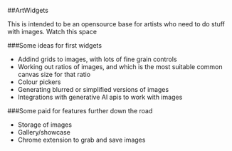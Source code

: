 ##ArtWidgets

This is intended to be an opensource base for artists who need to do stuff with images. Watch this space

###Some ideas for first widgets
- Addind grids to images, with lots of fine grain controls
- Working out ratios of images, and which is the most suitable common canvas size for that ratio
- Colour pickers
- Generating blurred or simplified versions of images
- Integrations with generative AI apis to work with images

###Some paid for features further down the road
- Storage of images
- Gallery/showcase
- Chrome extension to grab and save images